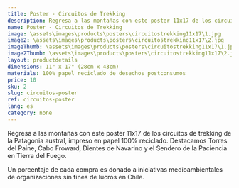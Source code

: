 ```yaml
---
title: Poster - Circuitos de Trekking
description: Regresa a las montañas con este poster 11x17 de los circuitos de trekking de la Patagonia austral, impreso en papel 100% reciclado.
name: Poster - Circuitos de Trekking
image: \assets\images\products\posters\circuitostrekking11x17\1.jpg
image2: \assets\images\products\posters\circuitostrekking11x17\2.jpg
imageThumb: \assets\images\products\posters\circuitostrekking11x17\1.jpg
image2Thumb: \assets\images\products\posters\circuitostrekking11x17\2.jpg
layout: productdetails
dimensions: 11" x 17" (28cm x 43cm)
materials: 100% papel reciclado de desechos postconsumos
price: 10
sku: 2
slug: circuitos-poster
ref: circuitos-poster
lang: es
category: none
---
```

Regresa a las montañas con este poster 11x17 de los circuitos de trekking de la Patagonia austral, impreso en papel 100% reciclado. Destacamos Torres del Paine, Cabo Froward, Dientes de Navarino y el Sendero de la Paciencia en Tierra del Fuego.

Un porcentaje de cada compra es donado a iniciativas medioambientales de organizaciones sin fines de lucros en Chile.
